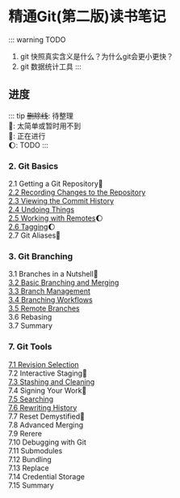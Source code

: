 # 精通Git(第二版)读书笔记

::: warning TODO
1. git 快照真实含义是什么？为什么git会更小更快？
2. git 数据统计工具 
:::

## 进度
::: tip
~~删除线~~: 待整理  
:dash:: 太简单或暂时用不到  
:pencil:: 正在进行  
:moon:: TODO
:::

### 2. Git Basics  
2.1 Getting a Git Repository:dash:  
[2.2 Recording Changes to the Repository](./2.2%20basic%20of%20basic%20commands.html)  
[2.3 Viewing the Commit History](./2.3%20git%20log.html)  
[2.4 Undoing Things](./2.4%20撤销.html)  
[2.5 Working with Remotes](./2.5%20git%20remote.html):moon:  
[2.6 Tagging](./2.6%20git%20tag.html):moon:    
2.7 Git Aliases:dash:   


### 3. Git Branching
3.1 Branches in a Nutshell:dash:  
[3.2 Basic Branching and Merging  
3.3 Branch Management  
3.4 Branching Workflows](./3.2-3.4%20基本的分支操作.html)  
[3.5 Remote Branches](./3.5%20远程分支.html)  
3.6 Rebasing  
3.7 Summary  

### 7. Git Tools  
[7.1 Revision Selection](./7.1%20Revision%20Selection.html)  
7.2 Interactive Staging:dash:  
[7.3 Stashing and Cleaning](./7.3%20Stashing%20and%20Cleaning.html)  
7.4 Signing Your Work:dash:   
[7.5 Searching](./7.5%20搜索.html)  
[7.6 Rewriting History](./7.6%20重写历史.html)  
7.7 Reset Demystified:pencil:  
7.8 Advanced Merging  
7.9 Rerere  
7.10 Debugging with Git  
7.11 Submodules  
7.12 Bundling  
7.13 Replace  
7.14 Credential Storage  
7.15 Summary  
